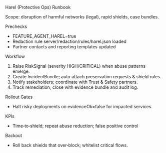Harel (Protective Ops) Runbook

Scope: disruption of harmful networks (legal), rapid shields, case bundles.

Prechecks

- FEATURE_AGENT_HAREL=true
- Redaction rule server/redaction/rules/harel.json loaded
- Partner contacts and reporting templates updated

Workflow

1. Raise RiskSignal (severity HIGH/CRITICAL) when abuse patterns emerge.
2. Create IncidentBundle; auto‑attach preservation requests & shield rules.
3. Notify stakeholders; coordinate with Trust & Safety partners.
4. Track remediation; close with evidence bundle and audit log.

Rollout Gates

- Halt risky deployments on evidenceOk=false for impacted services.

KPIs

- Time‑to‑shield; repeat abuse reduction; false positive control

Backout

- Roll back shields that over‑block; whitelist critical flows.
